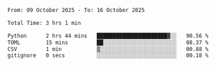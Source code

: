 <!--START_SECTION:waka-->

```txt
From: 09 October 2025 - To: 16 October 2025

Total Time: 3 hrs 1 min

Python      2 hrs 44 mins   ██████████████████████▓░░   90.56 %
TOML        15 mins         ██░░░░░░░░░░░░░░░░░░░░░░░   08.37 %
CSV         1 min           ▒░░░░░░░░░░░░░░░░░░░░░░░░   00.88 %
gitignore   0 secs          ░░░░░░░░░░░░░░░░░░░░░░░░░   00.18 %
```

<!--END_SECTION:waka-->

